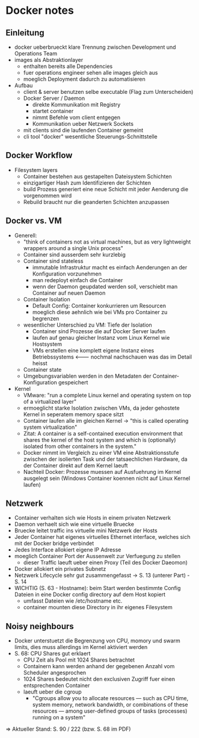 # Docker notes

## Einleitung
* docker ueberbrueckt klare Trennung zwischen Development und Operations Team
* images als Abstraktionlayer 
	- enthalten bereits alle Dependencies
	- fuer operations engineer sehen alle images gleich aus
	- moeglich Deployment dadurch zu automatisieren
* Aufbau
	- client & server benutzen selbe executable (Flag zum Unterscheiden)
	- Docker Server / Daemon
		- direkte Kommunikation mit Registry
		- startet container
		- nimmt Befehle vom client entgegen
		- Kommunikation ueber Netzwerk Sockets
	- mit clients sind die laufenden Container gemeint
	- cli tool "docker" wesentliche Steuerungs-Schnittstelle

## Docker Workflow
* Filesystem layers
	- Container bestehen aus gestapelten Dateisystem Schichten
	- einzigartiger Hash zum Identifizieren der Schichten
	- build Prozess generiert eine neue Schicht mit jeder Aenderung die vorgenommen wird
	- Rebuild braucht nur die geanderten Schichten anzupassen

## Docker vs. VM
- Generell: 
	- "think of containers not as virtual machines, but as very lightweight wrappers around a single Unix process"
	- Container sind ausserdem sehr kurzlebig
	- Container sind stateless 
		- immutable Infrastruktur macht es einfach Aenderungen an der Konfiguration vorzunehmen
		- man redeployt einfach die Container 
		- wenn der Daemon geupdated werden soll, verschiebt man Container auf neuen Daemon
	- Container Isolation
		- Default Config: Container konkurrieren um Resourcen
		- moeglich diese aehnlich wie bei VMs pro Container zu begrenzen
	- wesentlicher Unterschied zu VM: Tiefe der Isolation
		- Container sind Prozesse die auf Docker Server laufen
		- laufen auf genau gleicher Instanz vom Linux Kernel wie Hostsystem
		- VMs erstellen eine komplett eigene Instanz eines Betriebssystems <--- nochmal nachschauen was das im Detail heisst
	* Container state
	- Umgebungsvariablen werden in den Metadaten der Container-Konfiguration gespeichert
- Kernel
	- VMware: "run a complete Linux kernel and operating system on top of a virtualized layer"
	- ermoeglicht starke Isolation zwischen VMs, da jeder gehostete Kernel in seperatem memory space sitzt
	- Container laufen alle im gleichen Kernel -> "this is called operating system virtualization"
	- Zitat: A container is a self-contained execution environment that	shares the kernel of the host system and which is (optionally) isolated from other containers in the system."
	- Docker nimmt im Vergleich zu einer VM eine Abstraktionsstufe zwischen der isolierten Task und der tatsaechlichen Hardware, da der Container direkt auf dem Kernel laeuft
	- Nachteil Docker: Prozesse muessen auf Ausfuehrung im Kernel ausgelegt sein (Windows Container koennen nicht auf Linux Kernel laufen)

## Netzwerk
- Container verhalten sich wie Hosts in einem privaten Netzwerk
- Daemon verhaelt sich wie eine virtuelle Bruecke 
- Bruecke leitet traffic ins virtuelle mini Netzwerk der Hosts
- Jeder Container hat eigenes virtuelles Ethernet interface, welches sich mit der Docker bridge verbindet
- Jedes Interface allokiert eigene IP Adresse
- moeglich Container Port der Aussenwelt zur Verfuegung zu stellen
	- dieser Traffic laeuft ueber einen Proxy (Teil des Docker Daeomon)
- Docker allokiert ein privates Subnetz 
- Netzwerk Lifecycle sehr gut zusammengefasst 
	-> S. 13 (unterer Part) - S. 14
- WICHTIG (S. 63 - Hostname): beim Start werden bestimmte Config Dateien in eine Docker config directory auf dem Host kopiert
	- umfasst Dateien wie /etc/hostname etc. 
	- container mounten diese Directory in ihr eigenes Filesystem

## Noisy neighbours
- Docker unterstuetzt die Begrenzung von CPU, momory und swarm limits, dies muss allerdings im Kernel aktiviert werden
- S. 68: CPU Shares gut erklaert
	- CPU Zeit als Pool mit 1024 Shares betrachtet
	- Containern kann werden anhand der gegebenen Anzahl vom Scheduler angesprochen
	- 1024 Shares bedeutet nicht den exclusiven Zugriff fuer einen entsprechenden Container
	- laeuft ueber die cgroup
		- "Cgroups allow you to allocate resources — such as CPU time, system memory, network bandwidth, or combinations of these resources — among user-defined groups of tasks (processes) running on a system"

=> Aktueller Stand: S. 90 / 222 (bzw. S. 68 im PDF)
